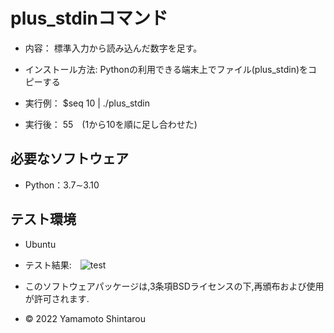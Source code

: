 # plus_stdinコマンド
* 内容： 標準入力から読み込んだ数字を足す。
* インストール方法: Pythonの利用できる端末上でファイル(plus_stdin)をコピーする

* 実行例： $seq 10 | ./plus_stdin
* 実行後： 55　(1から10を順に足し合わせた)

## 必要なソフトウェア
* Python：3.7∼3.10

## テスト環境
* Ubuntu 
* テスト結果:　![test](https://github.com/shin0410/robosys202x/actions/test.yml/badge.svg)

 * このソフトウェアパッケージは,3条項BSDライセンスの下,再頒布および使用が許可されます.
 * © 2022 Yamamoto Shintarou
